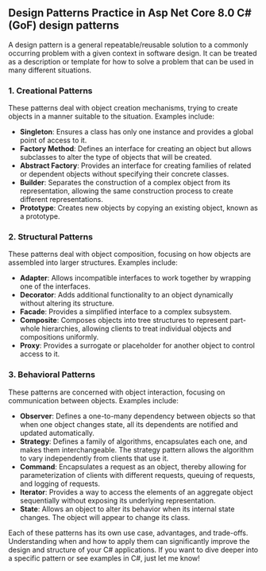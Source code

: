 ## Design Patterns Practice in Asp Net Core 8.0 C# (GoF) design patterns




<div class="flex w-full flex-col gap-1 empty:hidden first:pt-[3px]">
<div class="markdown prose w-full break-words dark:prose-invert light">
<p>A design pattern is a general repeatable/reusable solution to a commonly occurring problem with a given context in software design. It can be treated as a description or template for how to solve a problem that can be used in many different situations.</p>
<h3>1. <strong>Creational Patterns</strong></h3>
<p>These patterns deal with object creation mechanisms, trying to create objects in a manner suitable to the situation. Examples include:</p>
<ul>
<li><strong>Singleton</strong>: Ensures a class has only one instance and provides a global point of access to it.</li>
<li><strong>Factory Method</strong>: Defines an interface for creating an object but allows subclasses to alter the type of objects that will be created.</li>
<li><strong>Abstract Factory</strong>: Provides an interface for creating families of related or dependent objects without specifying their concrete classes.</li>
<li><strong>Builder</strong>: Separates the construction of a complex object from its representation, allowing the same construction process to create different representations.</li>
<li><strong>Prototype</strong>: Creates new objects by copying an existing object, known as a prototype.</li>
</ul>
<h3>2. <strong>Structural Patterns</strong></h3>
<p>These patterns deal with object composition, focusing on how objects are assembled into larger structures. Examples include:</p>
<ul>
<li><strong>Adapter</strong>: Allows incompatible interfaces to work together by wrapping one of the interfaces.</li>
<li><strong>Decorator</strong>: Adds additional functionality to an object dynamically without altering its structure.</li>
<li><strong>Facade</strong>: Provides a simplified interface to a complex subsystem.</li>
<li><strong>Composite</strong>: Composes objects into tree structures to represent part-whole hierarchies, allowing clients to treat individual objects and compositions uniformly.</li>
<li><strong>Proxy</strong>: Provides a surrogate or placeholder for another object to control access to it.</li>
</ul>
<h3>3. <strong>Behavioral Patterns</strong></h3>
<p>These patterns are concerned with object interaction, focusing on communication between objects. Examples include:</p>
<ul>
<li><strong>Observer</strong>: Defines a one-to-many dependency between objects so that when one object changes state, all its dependents are notified and updated automatically.</li>
<li><strong>Strategy</strong>: Defines a family of algorithms, encapsulates each one, and makes them interchangeable. The strategy pattern allows the algorithm to vary independently from clients that use it.</li>
<li><strong>Command</strong>: Encapsulates a request as an object, thereby allowing for parameterization of clients with different requests, queuing of requests, and logging of requests.</li>
<li><strong>Iterator</strong>: Provides a way to access the elements of an aggregate object sequentially without exposing its underlying representation.</li>
<li><strong>State</strong>: Allows an object to alter its behavior when its internal state changes. The object will appear to change its class.</li>
</ul>
<p>Each of these patterns has its own use case, advantages, and trade-offs. Understanding when and how to apply them can significantly improve the design and structure of your C# applications. If you want to dive deeper into a specific pattern or see examples in C#, just let me know!</p>
</div>
</div>
